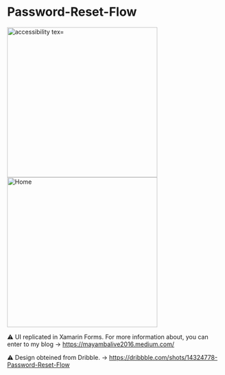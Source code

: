 # Password-Reset-Flow

<p>
  <img src="https://user-images.githubusercontent.com/57480551/107554287-09694780-6bd6-11eb-9ba3-8f40cb28904a.png" width="350" alt="accessibility tex="Location">
  <img src="https://user-images.githubusercontent.com/57480551/107554299-0c643800-6bd6-11eb-8eb2-077ad1ddfc2e.png" width="350" title="Home">
</p>


⚠ UI replicated in Xamarin Forms. For more information about, you can enter to my blog -> https://mayambalive2016.medium.com/

⚠ Design obteined from Dribble. -> https://dribbble.com/shots/14324778-Password-Reset-Flow
    
